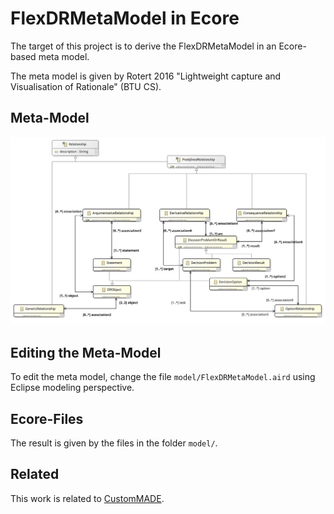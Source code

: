# FlexDRMetaModel in Ecore

The target of this project is to derive the FlexDRMetaModel in an Ecore-based meta model. 

The meta model is given by Rotert 2016 "Lightweight capture and Visualisation of Rationale" (BTU CS).

## Meta-Model
![Image of Yaktocat](https://github.com/rrcomtech/Ecore-based-FlexDRMetaModel/blob/develop/images/FlexDRMetaModel.svg)

## Editing the Meta-Model
To edit the meta model, change the file `model/FlexDRMetaModel.aird` using Eclipse modeling perspective.

## Ecore-Files
The result is given by the files in the folder `model/`.

## Related
This work is related to [CustomMADE](https://github.com/schubmat/Custom-MADE).
